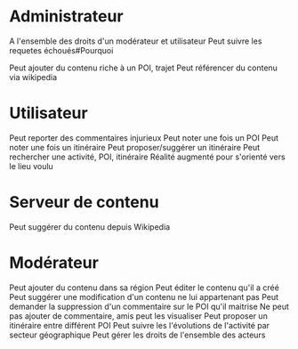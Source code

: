 # Administrateur
A l'ensemble des droits d'un modérateur et utilisateur
Peut suivre les requetes échoués#Pourquoi
                                
Peut ajouter du contenu riche à un POI, trajet
Peut référencer du contenu via wikipedia

# Utilisateur


Peut reporter des commentaires injurieux
Peut noter une fois un POI
Peut noter une fois un itinéraire
Peut proposer/suggérer un itinéraire
Peut rechercher une activité, POI, itinéraire
Réalité augmenté pour s'orienté vers le lieu voulu

# Serveur de contenu
Peut suggérer du contenu depuis Wikipedia


# Modérateur
Peut ajouter du contenu dans sa région
Peut éditer le contenu qu'il a créé
Peut suggérer une modification d'un contenu ne lui appartenant pas
Peut demander la suppression d'un commentaire sur le POI qu'il maitrise
Ne peut pas ajouter de commentaire, amis peut les visualiser
Peut proposer un itinéraire entre différent POI
Peut suivre les l'évolutions de l'activité par secteur géographique
Peut gérer les droits de l'ensemble des acteurs

